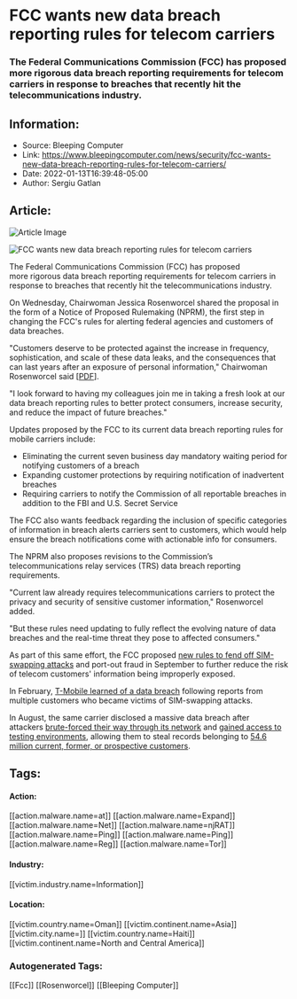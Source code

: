 # FCC wants new data breach reporting rules for telecom carriers
### The Federal Communications Commission (FCC) has proposed more rigorous data breach reporting requirements for telecom carriers in response to breaches that recently hit the telecommunications industry.

## Information:
+ Source: Bleeping Computer
+ Link: https://www.bleepingcomputer.com/news/security/fcc-wants-new-data-breach-reporting-rules-for-telecom-carriers/
+ Date: 2022-01-13T16:39:48-05:00
+ Author: Sergiu Gatlan


## Article:
![Article Image](https://www.bleepstatic.com/content/hl-images/2022/01/13/FCC.jpg)

![FCC wants new data breach reporting rules for telecom carriers](https://www.bleepstatic.com/content/hl-images/2022/01/13/FCC.jpg)


The Federal Communications Commission (FCC) has proposed more rigorous data breach reporting requirements for telecom carriers in response to breaches that recently hit the telecommunications industry.


On Wednesday, Chairwoman Jessica Rosenworcel shared the proposal in the form of a Notice of Proposed Rulemaking (NPRM), the first step in changing the FCC's rules for alerting federal agencies and customers of data breaches.


"Customers deserve to be protected against the increase in frequency, sophistication, and scale of these data leaks, and the consequences that can last years after an exposure of personal information," Chairwoman Rosenworcel said [[PDF](https://docs.fcc.gov/public/attachments/DOC-379162A1.pdf)].


"I look forward to having my colleagues join me in taking a fresh look at our data breach reporting rules to better protect consumers, increase security, and reduce the impact of future breaches."


Updates proposed by the FCC to its current data breach reporting rules for mobile carriers include:


* Eliminating the current seven business day mandatory waiting period for notifying customers of a breach
* Expanding customer protections by requiring notification of inadvertent breaches
* Requiring carriers to notify the Commission of all reportable breaches in addition to the FBI and U.S. Secret Service

The FCC also wants feedback regarding the inclusion of specific categories of information in breach alerts carriers sent to customers, which would help ensure the breach notifications come with actionable info for consumers.


The NPRM also proposes revisions to the Commission’s telecommunications relay services (TRS) data breach reporting requirements.


"Current law already requires telecommunications carriers to protect the privacy and security of sensitive customer information," Rosenworcel added.


"But these rules need updating to fully reflect the evolving nature of data breaches and the real-time threat they pose to affected consumers."


As part of this same effort, the FCC proposed [new rules to fend off SIM-swapping attacks](https://www.bleepingcomputer.com/news/security/the-fcc-proposes-rules-to-fight-sim-swap-and-port-out-fraud/) and port-out fraud in September to further reduce the risk of telecom customers' information being improperly exposed.


In February, [T-Mobile learned of a data breach](https://www.bleepingcomputer.com/news/security/t-mobile-discloses-data-breach-after-sim-swapping-attacks/) following reports from multiple customers who became victims of SIM-swapping attacks.


In August, the same carrier disclosed a massive data breach after attackers [brute-forced their way through its network](https://www.bleepingcomputer.com/news/security/t-mobile-ceo-hacker-brute-forced-his-way-through-our-network/) and [gained access to testing environments](https://www.bleepingcomputer.com/news/security/t-mobile-confirms-servers-were-hacked-investigates-data-breach/), allowing them to steal records belonging to [54.6 million current, former, or prospective customers](https://www.bleepingcomputer.com/news/security/t-mobile-data-breach-just-got-worse-now-at-54-million-customers/).





## Tags:

#### Action:
[[action.malware.name=at]] [[action.malware.name=Expand]] [[action.malware.name=Net]] [[action.malware.name=njRAT]] [[action.malware.name=Ping]] [[action.malware.name=Ping]] [[action.malware.name=Reg]] [[action.malware.name=Tor]]

#### Industry:
[[victim.industry.name=Information]]

#### Location:
[[victim.country.name=Oman]] [[victim.continent.name=Asia]] [[victim.city.name=]] [[victim.country.name=Haiti]] [[victim.continent.name=North and Central America]]

### Autogenerated Tags:
[[Fcc]] [[Rosenworcel]] [[Bleeping Computer]]

